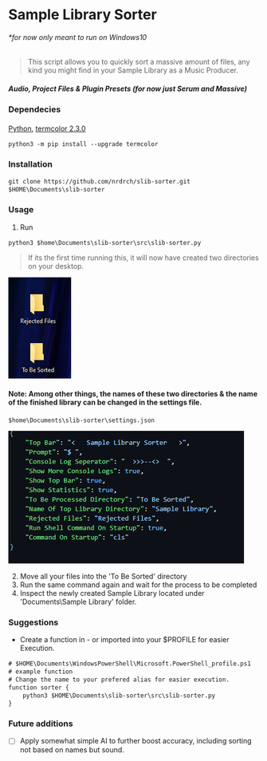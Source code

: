 # Sample Library Sorter
###### *for now only meant to run on Windows10
> This script allows you to quickly sort a massive amount of files, any kind you might find in your Sample Library as a Music Producer.
##### Audio, Project Files & Plugin Presets (for now just Serum and Massive)
### Dependecies
#### 
[Python](https://www.python.org/downloads/), [termcolor 2.3.0 ](https://pypi.org/project/termcolor/)
```
python3 -m pip install --upgrade termcolor
```
### Installation 
```
git clone https://github.com/nrdrch/slib-sorter.git $HOME\Documents\slib-sorter
```

### Usage 
1. Run
```
python3 $home\Documents\slib-sorter\src\slib-sorter.py
```
> If its the first time running this, it will now have created two directories on your desktop.

<img src="https://raw.githubusercontent.com/nrdrch/slib-sorter/main/examples/direxample.png?token=GHSAT0AAAAAACCUPKWOJF3EUJNKTAR7NJSSZEUEOLA">
<img examples/direxample.png>

#### Note: Among other things, the names of these two directories & the name of the finished library can be changed in the settings file. 
```
$home\Documents\slib-sorter\settings.json
```


<img src="https://raw.githubusercontent.com/nrdrch/slib-sorter/main/examples/settings.png?token=GHSAT0AAAAAACCUPKWOI2DEHVEBXZM4Y23EZEUEP5A">


2. Move all your files into the 'To Be Sorted' directory
3. Run the same command again and wait for the process to be completed 
4. Inspect the newly created Sample Library located under 'Documents\Sample Library' folder.


### Suggestions
- Create a function in - or imported into your $PROFILE for easier Execution.

```
# $HOME\Documents\WindowsPowerShell\Microsoft.PowerShell_profile.ps1
# example function 
# Change the name to your prefered alias for easier execution.
function sorter {
    python3 $HOME\Documents\slib-sorter\src\slib-sorter.py
}
```

### Future additions
- [ ] Apply somewhat simple AI to further boost accuracy, including sorting not based on names but sound. 
